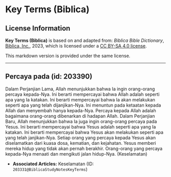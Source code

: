 # Key Terms (Biblica)

## License Information

**Key Terms (Biblica)** is based on and adapted from: _Biblica Bible Dictionary_, [Biblica, Inc.](https://www.biblica.com/), 2023, which is licensed under a [CC BY-SA 4.0 license](https://creativecommons.org/licenses/by-sa/4.0/legalcode.en).

This markdown version is provided under the same license.



--------------------------------

## Percaya pada (id: 203390)

Dalam Perjanjian Lama, Allah menunjukkan bahwa Ia ingin orang\-orang percaya kepada\-Nya. Ini berarti mempercayai bahwa Allah adalah seperti apa yang Ia katakan. Ini berarti mempercayai bahwa Ia akan melakukan seperti apa yang telah dijanjikan\-Nya. Ini menuntun pada ketaatan kepada Allah dan menyembah hanya kepada\-Nya. Percaya kepada Allah adalah bagaimana orang\-orang dibenarkan di hadapan Allah. Dalam Perjanjian Baru, Allah menunjukkan bahwa Ia juga ingin orang\-orang percaya pada Yesus. Ini berarti mempercayai bahwa Yesus adalah seperti apa yang Ia katakan. Ini berarti mempercayai bahwa Yesus akan melakukan seperti apa yang telah janjikan\-Nya. Setiap orang yang percaya kepada Yesus akan diselamatkan dari kuasa dosa, kematian, dan kejahatan. Yesus memberi mereka hidup yang tidak akan pernah berakhir. Orang\-orang yang percaya kepada\-Nya menaati dan mengikuti jalan hidup\-Nya. (Keselamatan)

* **Associated Articles:** Keselamatan (ID: `203331@BiblicaStudyNotesKeyTerms`)

